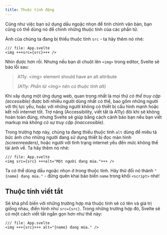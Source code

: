 ```yaml
---
title: Thuộc tính động
---
```


Cũng như việc bạn sử dụng dấu ngoặc nhọn để tinh chỉnh văn bản, bạn cũng có thể dùng nó để chỉnh những thuộc tính của các phần tử.

Ảnh của chúng ta đang bị thiếu thuộc tính `src` - ta hãy thêm nó nhé:

```svelte
/// file: App.svelte
<img +++src={src}+++ />
```

Nhìn được hơn rồi. Nhưng nếu bạn di chuột lên `<img>` trong editor, Svelte sẽ báo lỗi sau:

> A11y: &lt;img&gt; element should have an alt attribute
>
> _(A11y: Phần tử &lt;img&gt; nên có thuộc tính alt)_

Khi xây dụng một ứng dụng web, quan trọng nhất là mọi thứ _có thể truy cập_ _(accessible)_ được bởi nhiều người dùng nhất có thể, bao gồm những người với thị lực yếu, hoặc với những người không có thiết bị cấu hình mạnh hoặc kết nối internet tốt. Trợ năng (Accessibility, viết tắt là A11y) đôi khi sẽ không hoàn toàn đúng, nhưng Svelte sẽ giúp bằng cách cảnh báo bạn nếu bạn viết markup mà _không có sự truy cập_ _(inaccessible)_.

Trong trường hợp này, chúng ta đang thiếu thuộc tính `alt` dùng để miêu tả bức ảnh cho những người đang sử dụng thiết bị đọc màn hình _(screenreaders)_, hoặc người với tình trạng internet yếu đến mức không thể tải ảnh về. Ta hãy thêm nó nhé:

```svelte
/// file: App.svelte
<img src={src} +++alt="Một người đang múa."+++ />
```

Ta có thể dùng dấu ngoặc nhọn _ở trong_ thuộc tính. Hãy thử đổi nó thành `"{name} đang múa."` - đừng quên khai báo biến `name` trong khối `<script>` nhé!

## Thuộc tính viết tắt

Sẽ khá phổ biến với những trường hợp mà thuộc tính sẽ có tên và giá trị giống nhau, điển hình như `src={src}`. Trong những trường hợp đó, Svelte sẽ có một cách viết tắt ngắn gọn hơn như thế này:

```svelte
/// file: App.svelte
<img +++{src}+++ alt="{name} đang múa." />
```
